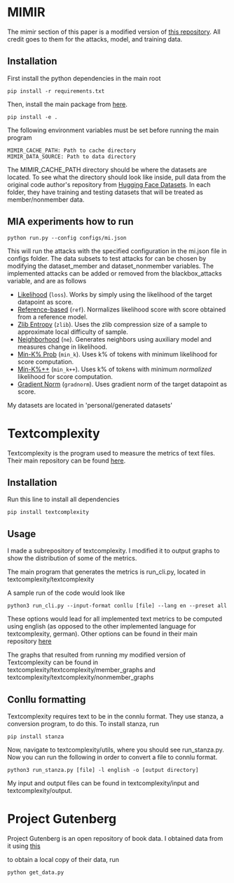 # MIMIR

The mimir section of this paper is a modified version of [this repository](https://github.com/iamgroot42/mimir). All credit goes to them for the attacks, model, and training data. 

## Installation

First install the python dependencies in the main root
```
pip install -r requirements.txt
```

Then, install the main package from [here](https://github.com/iamgroot42/mimir).

```
pip install -e .
```

The following environment variables must be set before running the main program
```
MIMIR_CACHE_PATH: Path to cache directory
MIMIR_DATA_SOURCE: Path to data directory
```
The MIMIR_CACHE_PATH directory should be where the datasets are located. To see what the directory should look like inside, pull data from the original code author's repository from [Hugging Face Datasets](https://huggingface.co/datasets/iamgroot42/mimir). In each folder, they have training and testing datasets that will be treated as member/nonmember data. 

## MIA experiments how to run

```
python run.py --config configs/mi.json
```
This will run the attacks with the specified configuration in the mi.json file in configs folder. The data subsets to test attacks for can be chosen by modifying the dataset_member and dataset_nonmember variables. The implemented attacks can be added or removed from the blackbox_attacks variable, and are as follows

- [Likelihood](https://ieeexplore.ieee.org/stamp/stamp.jsp?arnumber=8429311) (`loss`). Works by simply using the likelihood of the target datapoint as score.
- [Reference-based](https://arxiv.org/abs/2004.15011) (`ref`). Normalizes likelihood score with score obtained from a reference model.
- [Zlib Entropy](https://www.usenix.org/system/files/sec21-carlini-extracting.pdf) (`zlib`). Uses the zlib compression size of a sample to approximate local difficulty of sample.
- [Neighborhood](https://aclanthology.org/2023.findings-acl.719/) (`ne`). Generates neighbors using auxiliary model and measures change in likelihood.
- [Min-K% Prob](https://swj0419.github.io/detect-pretrain.github.io/) (`min_k`). Uses k% of tokens with minimum likelihood for score computation.
- [Min-K%++](https://zjysteven.github.io/mink-plus-plus/) (`min_k++`). Uses k% of tokens with minimum *normalized* likelihood for score computation.
- [Gradient Norm](https://arxiv.org/abs/2402.17012) (`gradnorm`). Uses gradient norm of the target datapoint as score.

My datasets are located in 'personal/generated datasets'

# Textcomplexity

Textcomplexity is the program used to measure the metrics of text files. Their main repository can be found [here](https://github.com/tsproisl/textcomplexity).

## Installation

Run this line to install all dependencies
```
pip install textcomplexity
```

## Usage
I made a subrepository of textcomplexity. I modified it to output graphs to show the distribution of some of the metrics. 

The main program that generates the metrics is run_cli.py, located in textcomplexity/textcomplexity

A sample run of the code would look like 
```
python3 run_cli.py --input-format conllu [file] --lang en --preset all
```
These options would lead for all implemented text metrics to be computed using english (as opposed to the other implemented language for textcomplexity, german). Other options can be found in their main repository [here](https://github.com/tsproisl/textcomplexity)

The graphs that resulted from running my modified version of Textcomplexity can be found in textcomplexity/textcomplexity/member_graphs and textcomplexity/textcomplexity/nonmember_graphs

## Conllu formatting

Textcomplexity requires text to be in the connlu format. They use stanza, a conversion program, to do this. To install stanza, run
```
pip install stanza
```

Now, navigate to textcomplexity/utils, where you should see run_stanza.py. Now you can run the following in order to convert a file to connlu format.
```
python3 run_stanza.py [file] -l english -o [output directory]
```

My input and output files can be found in textcomplexity/input and textcomplexity/output. 

# Project Gutenberg
Project Gutenberg is an open repository of book data. I obtained data from it using [this](https://github.com/pgcorpus/gutenberg/tree/96c8c1cef105b321b4d61fef9dc5e0ca66e80ad1)

to obtain a local copy of their data, run

```
python get_data.py
```